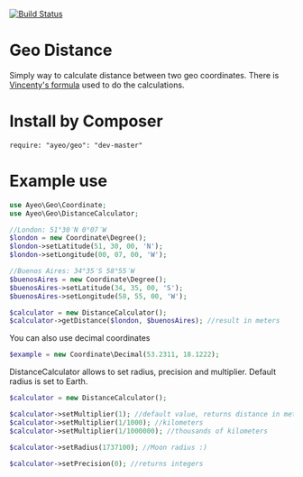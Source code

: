 [![Build Status](https://travis-ci.org/ayeo/geo.svg?branch=master)](https://travis-ci.org/ayeo/geo)

Geo Distance
============

Simply way to calculate distance between two geo coordinates. There is [Vincenty's formula](http://en.wikipedia.org/wiki/Vincenty%27s_formula) used to do the  calculations.


Install by Composer
===================

```
require: "ayeo/geo": "dev-master"
```

Example use
===========

```php
use Ayeo\Geo\Coordinate;
use Ayeo\Geo\DistanceCalculator;

//London: 51°30′N 0°07′W
$london = new Coordinate\Degree();
$london->setLatitude(51, 30, 00, 'N');
$london->setLongitude(00, 07, 00, 'W');

//Buenos Aires: 34°35′S 58°55′W
$buenosAires = new Coordinate\Degree();
$buenosAires->setLatitude(34, 35, 00, 'S');
$buenosAires->setLongitude(58, 55, 00, 'W');

$calculator = new DistanceCalculator();
$calculator->getDistance($london, $buenosAires); //result in meters
```
        
You can also use decimal coordinates 
```php
$example = new Coordinate\Decimal(53.2311, 18.1222);
```

DistanceCalculator allows to set radius, precision and multiplier. Default radius is set to Earth.

```php
$calculator = new DistanceCalculator();

$calculator->setMultiplier(1); //default value, returns distance in meters
$calculator->setMultiplier(1/1000); //kilometers
$calculator->setMultiplier(1/1000000); //thousands of kilometers

$calculator->setRadius(1737100); //Moon radius :)

$calculator->setPrecision(0); //returns integers
```
